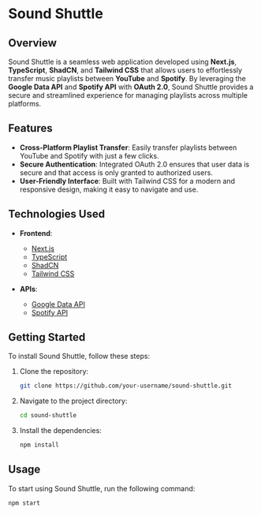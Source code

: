 # Sound Shuttle

## Overview

Sound Shuttle is a seamless web application developed using **Next.js**, **TypeScript**, **ShadCN**, and **Tailwind CSS** that allows users to effortlessly transfer music playlists between **YouTube** and **Spotify**. By leveraging the **Google Data API** and **Spotify API** with **OAuth 2.0**, Sound Shuttle provides a secure and streamlined experience for managing playlists across multiple platforms.

## Features

- **Cross-Platform Playlist Transfer**: Easily transfer playlists between YouTube and Spotify with just a few clicks.
- **Secure Authentication**: Integrated OAuth 2.0 ensures that user data is secure and that access is only granted to authorized users.
- **User-Friendly Interface**: Built with Tailwind CSS for a modern and responsive design, making it easy to navigate and use.

## Technologies Used

- **Frontend**: 
  - [Next.js](https://nextjs.org/)
  - [TypeScript](https://www.typescriptlang.org/)
  - [ShadCN](https://shadcn.com/)
  - [Tailwind CSS](https://tailwindcss.com/)
  
- **APIs**:
  - [Google Data API](https://developers.google.com/youtube/v3)
  - [Spotify API](https://developer.spotify.com/documentation/web-api/)

## Getting Started

To install Sound Shuttle, follow these steps:

1. Clone the repository:
    ```sh
    git clone https://github.com/your-username/sound-shuttle.git
    ```
2. Navigate to the project directory:
    ```sh
    cd sound-shuttle
    ```
3. Install the dependencies:
    ```sh
    npm install
    ```

## Usage

To start using Sound Shuttle, run the following command:
```sh
npm start
```
